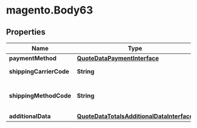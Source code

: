 # magento.Body63

## Properties
Name | Type | Description | Notes
------------ | ------------- | ------------- | -------------
**paymentMethod** | [**QuoteDataPaymentInterface**](QuoteDataPaymentInterface.md) |  | 
**shippingCarrierCode** | **String** | The carrier code. | [optional] 
**shippingMethodCode** | **String** | The shipping method code. | [optional] 
**additionalData** | [**QuoteDataTotalsAdditionalDataInterface**](QuoteDataTotalsAdditionalDataInterface.md) |  | [optional] 


